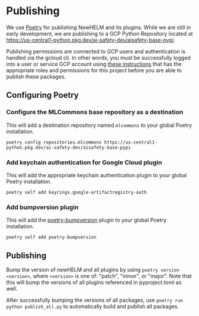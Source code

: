 # Publishing
We use [Poetry](https://python-poetry.org/) for publishing NewHELM and its plugins. While we are still in early 
development, we are publishing to a GCP Python Repository located at https://us-central1-python.pkg.dev/ai-safety-dev/aisafety-base-pypi.

Publishing permissions are connected to GCP users and authentication is handled via the gcloud cli. In other words, you
must be successfully logged into a user or service GCP account using [these instructions](https://cloud.google.com/sdk/docs/authorizing) 
that has the appropriate roles and permissions for this project before you are able to publish these packages.

## Configuring Poetry
### Configure the MLCommons base repository as a destination
This will add a destination repository named `mlcommons` to your global Poetry installation.
```shell
poetry config repositories.mlcommons https://us-central1-python.pkg.dev/ai-safety-dev/aisafety-base-pypi
```

### Add keychain authentication for Google Cloud plugin
This will add the appropriate keychain authentication plugin to your global Poetry installation.
```shell
poetry self add keyrings.google-artifactregistry-auth
```

### Add bumpversion plugin
This will add the [poetry-bumpversion](https://github.com/monim67/poetry-bumpversion?tab=readme-ov-file) plugin to your
global Poetry installation.
```shell
poetry self add poetry-bumpversion
```

## Publishing
Bump the version of newHELM and all plugins by using `poetry version <version>`, where `<version>` is one of:
"patch", "minor", or "major". Note that this will bump the versions of all plugins referenced in pyproject.toml
as well.

After successfully bumping the versions of all packages, use `poetry run python publish_all.py` to automatically build 
and publish all packages.